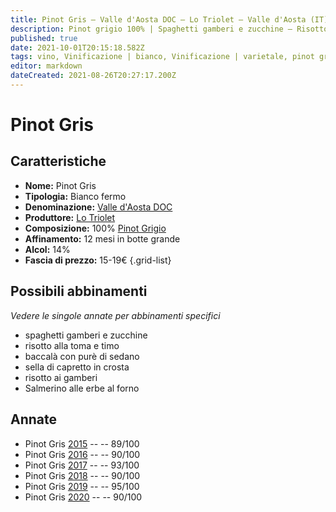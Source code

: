 ```yaml
---
title: Pinot Gris – Valle d'Aosta DOC – Lo Triolet – Valle d'Aosta (IT) – 15-19€ – 4★-5★
description: Pinot grigio 100% | Spaghetti gamberi e zucchine – Risotto alla toma e timo – Baccalà con purè di sedano – Sella di capretto in crosta – Risotto ai gamberi – Salmerino alle erbe al forno
published: true
date: 2021-10-01T20:15:18.582Z
tags: vino, Vinificazione | bianco, Vinificazione | varietale, pinot grigio, valle d'aosta, spaghetti gamberi e zucchine, risotto alla toma e timo, Alimento | baccalà,  Aromatizzazione | con purè di sedano, sella di capretto in crosta, risotto ai gamberi, Vinificazione | fermo, Valutazioni | 5 stelle, Prezzi | 15-19€, Salmerino alle erbe al forno 
editor: markdown
dateCreated: 2021-08-26T20:27:17.200Z
---
```


# Pinot Gris

## Caratteristiche
- **Nome:** Pinot Gris
- **Tipologia:** Bianco fermo
- **Denominazione:** [Valle d'Aosta DOC](/denominazioni/Italia/Valle-d-Aosta/DOC/Valle-d-Aosta) 
- **Produttore:** [Lo Triolet](/produttori/Italia/Valle-d-Aosta/Lo-Triolet) 
- **Composizione:** 100% [Pinot Grigio](/vitigni/Italia/bacca-bianca/pinot-grigio) 
- **Affinamento:** 12 mesi in botte grande 
- **Alcol:** 14%
- **Fascia di prezzo:** 15-19€
{.grid-list}


## Possibili abbinamenti
*Vedere le singole annate per abbinamenti specifici*

- spaghetti gamberi e zucchine 
- risotto alla toma e timo 
- baccalà con purè di sedano 
- sella di capretto in crosta 
- risotto ai gamberi
- Salmerino alle erbe al forno

## Annate
- Pinot Gris [2015](vini/Italia/Valle-d-Aosta/Lo-Triolet/Pinot-Gris/2015) -- <span class="star-4"></span> -- 89/100
- Pinot Gris [2016](vini/Italia/Valle-d-Aosta/Lo-Triolet/Pinot-Gris/2016) -- <span class="star-4"></span> -- 90/100
- Pinot Gris [2017](vini/Italia/Valle-d-Aosta/Lo-Triolet/Pinot-Gris/2017) -- <span class="star-5"></span> -- 93/100
- Pinot Gris [2018](vini/Italia/Valle-d-Aosta/Lo-Triolet/Pinot-Gris/2018) -- <span class="star-4"></span> -- 90/100
- Pinot Gris [2019](vini/Italia/Valle-d-Aosta/Lo-Triolet/Pinot-Gris/2019) -- <span class="star-5"></span> -- 95/100
- Pinot Gris [2020](vini/Italia/Valle-d-Aosta/Lo-Triolet/Pinot-Gris/2020) -- <span class="star-4"></span> -- 90/100